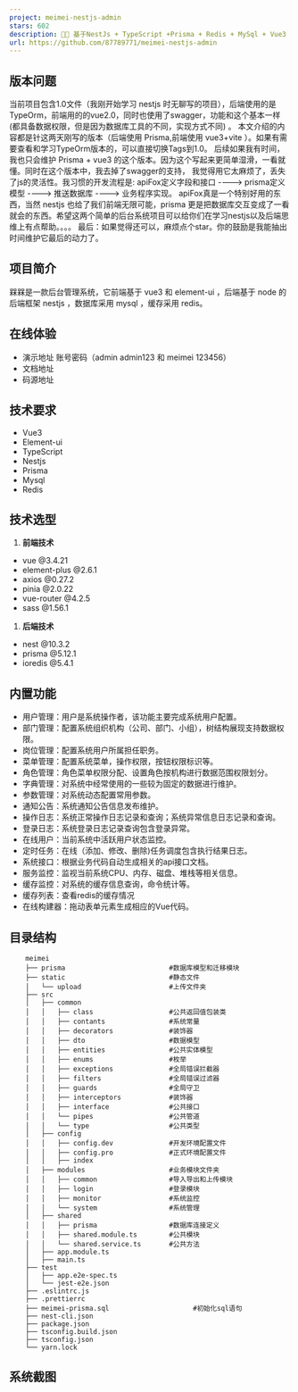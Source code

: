 ```yaml
---
project: meimei-nestjs-admin
stars: 602
description: 🚀🚀 基于NestJs + TypeScript +Prisma + Redis + MySql + Vue3 + vite + Element-UI编写的一款前后端分离的权限管理系统。🚀内置角色系统、导入导出、数据权限、表单连续提交拦截、前端表格列自定义等...🚀
url: https://github.com/87789771/meimei-nestjs-admin
---
```


版本问题
----

当前项目包含1.0文件（我刚开始学习 nestjs 时无聊写的项目），后端使用的是TypeOrm，前端用的的vue2.0，同时也使用了swagger，功能和这个基本一样 (都具备数据权限，但是因为数据库工具的不同，实现方式不同) 。 本文介绍的内容都是针这两天刚写的版本（后端使用 Prisma,前端使用 vue3+vite ）。如果有需要查看和学习TypeOrm版本的，可以直接切换Tags到1.0。 后续如果我有时间，我也只会维护 Prisma + vue3 的这个版本。因为这个写起来更简单湿滑，一看就懂。同时在这个版本中，我去掉了swagger的支持， 我觉得用它太麻烦了，丢失了js的灵活性。我习惯的开发流程是: apiFox定义字段和接口 ----> prisma定义模型 ----> 推送数据库 ----> 业务程序实现。 apiFox真是一个特别好用的东西，当然 nestjs 也给了我们前端无限可能，prisma 更是把数据库交互变成了一看就会的东西。希望这两个简单的后台系统项目可以给你们在学习nestjs以及后端思维上有点帮助。。。。 最后：如果觉得还可以，麻烦点个star。你的鼓励是我能抽出时间维护它最后的动力了。

项目简介
----

槑槑是一款后台管理系统，它前端基于 vue3 和 element-ui ，后端基于 node 的后端框架 nestjs ，数据库采用 mysql ，缓存采用 redis。

在线体验
----

-   演示地址 账号密码（admin admin123 和 meimei 123456）
-   文档地址
-   码源地址

技术要求
----

-   Vue3
-   Element-ui
-   TypeScript
-   Nestjs
-   Prisma
-   Mysql
-   Redis

技术选型
----

1.  **前端技术**

-   vue @3.4.21
-   element-plus @2.6.1
-   axios @0.27.2
-   pinia @2.0.22
-   vue-router @4.2.5
-   sass @1.56.1

1.  **后端技术**

-   nest @10.3.2
-   prisma @5.12.1
-   ioredis @5.4.1

内置功能
----

-   用户管理：用户是系统操作者，该功能主要完成系统用户配置。
-   部门管理：配置系统组织机构（公司、部门、小组），树结构展现支持数据权限。
-   岗位管理：配置系统用户所属担任职务。
-   菜单管理：配置系统菜单，操作权限，按钮权限标识等。
-   角色管理：角色菜单权限分配、设置角色按机构进行数据范围权限划分。
-   字典管理：对系统中经常使用的一些较为固定的数据进行维护。
-   参数管理：对系统动态配置常用参数。
-   通知公告：系统通知公告信息发布维护。
-   操作日志：系统正常操作日志记录和查询；系统异常信息日志记录和查询。
-   登录日志：系统登录日志记录查询包含登录异常。
-   在线用户：当前系统中活跃用户状态监控。
-   定时任务：在线（添加、修改、删除)任务调度包含执行结果日志。
-   系统接口：根据业务代码自动生成相关的api接口文档。
-   服务监控：监视当前系统CPU、内存、磁盘、堆栈等相关信息。
-   缓存监控：对系统的缓存信息查询，命令统计等。
-   缓存列表：查看redis的缓存情况
-   在线构建器：拖动表单元素生成相应的Vue代码。

目录结构
----

```
    meimei
    ├── prisma                          #数据库模型和迁移模块
    ├── static                          #静态文件
    │   └── upload                      #上传文件夹
    ├── src
    │   ├── common                      
    │   │   ├── class                   #公共返回值包装类
    │   │   ├── contants                #系统常量
    │   │   ├── decorators              #装饰器
    │   │   ├── dto                     #数据模型
    │   │   ├── entities                #公共实体模型
    │   │   ├── enums                   #枚举
    │   │   ├── exceptions              #全局错误拦截器
    │   │   ├── filters                 #全局错误过滤器
    │   │   ├── guards                  #全局守卫
    │   │   ├── interceptors            #装饰器
    │   │   ├── interface               #公共接口
    │   │   └── pipes                   #公共管道
    │   │   └── type                    #公共类型
    │   ├── config
    │   │   ├── config.dev              #开发环境配置文件
    │   │   ├── config.pro              #正式环境配置文件
    │   │   ├── index      
    │   ├── modules                     #业务模块文件夹
    │   │   ├── common                  #导入导出和上传模块
    │   │   ├── login                   #登录模块
    │   │   ├── monitor                 #系统监控
    │   │   └── system                  #系统管理
    │   ├── shared                      
    │   │   ├── prisma                  #数据库连接定义
    │   │   ├── shared.module.ts        #公共模块
    │   │   └── shared.service.ts       #公共方法
    │   ├── app.module.ts
    │   ├── main.ts
    ├── test
    │   ├── app.e2e-spec.ts
    │   └── jest-e2e.json
    ├── .eslintrc.js
    ├── .prettierrc
    ├── meimei-prisma.sql                     #初始化sql语句
    ├── nest-cli.json
    ├── package.json
    ├── tsconfig.build.json
    ├── tsconfig.json
    └── yarn.lock
```

系统截图
----

